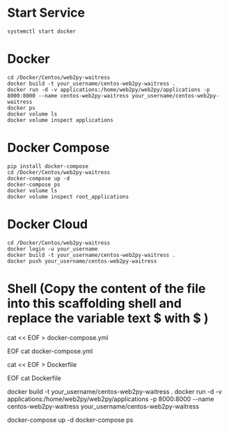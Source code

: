# Start Service
	systemctl start docker

# Docker
	cd /Docker/Centos/web2py-waitress
	docker build -t your_username/centos-web2py-waitress .
	docker run -d -v applications:/home/web2py/web2py/applications -p 8000:8000 --name centos-web2py-waitress your_username/centos-web2py-waitress
	docker ps 
	docker volume ls
	docker volume inspect applications

# Docker Compose
	pip install docker-compose
	cd /Docker/Centos/web2py-waitress
	docker-compose up -d
	docker-compose ps
	docker volume ls
	docker volume inspect root_applications

# Docker Cloud
	cd /Docker/Centos/web2py-waitress
	docker login -u your_username
	docker build -t your_username/centos-web2py-waitress .
	docker push your_username/centos-web2py-waitress

# Shell (Copy the content of the file into this scaffolding shell and replace the variable text $ with \$ )
cat << EOF > docker-compose.yml

EOF
cat docker-compose.yml

cat << EOF > Dockerfile

EOF
cat Dockerfile

docker build -t your_username/centos-web2py-waitress .
docker run -d -v applications:/home/web2py/web2py/applications -p 8000:8000 --name centos-web2py-waitress your_username/centos-web2py-waitress

docker-compose up -d
docker-compose ps
